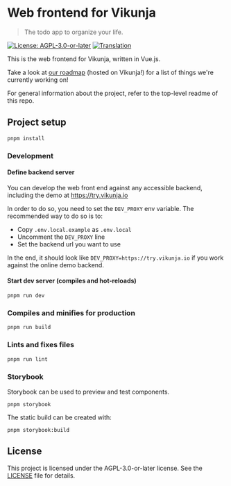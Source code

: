 # Web frontend for Vikunja

> The todo app to organize your life.

[![License: AGPL-3.0-or-later](https://img.shields.io/badge/License-AGPL--3.0--or--later-blue.svg)](LICENSE)
[![Translation](https://badges.crowdin.net/vikunja/localized.svg)](https://crowdin.com/project/vikunja)

This is the web frontend for Vikunja, written in Vue.js.

Take a look at [our roadmap](https://my.vikunja.cloud/share/UrdhKPqumxDXUbYpEGJLSIyNTwAnbBzVlwdDpRbv/auth) (hosted on Vikunja!) for a list of things we're currently working on!

For general information about the project, refer to the top-level readme of this repo.

## Project setup

```shell
pnpm install
```

### Development

#### Define backend server

You can develop the web front end against any accessible backend, including the demo at https://try.vikunja.io

In order to do so, you need to set the `DEV_PROXY` env variable. The recommended way to do so is to:

- Copy `.env.local.example` as `.env.local`
- Uncomment the `DEV_PROXY` line
- Set the backend url you want to use

In the end, it should look like `DEV_PROXY=https://try.vikunja.io` if you work against the online demo backend.


#### Start dev server (compiles and hot-reloads)

```shell
pnpm run dev
```

### Compiles and minifies for production

```shell
pnpm run build
```

### Lints and fixes files

```shell
pnpm run lint
```

### Storybook

Storybook can be used to preview and test components.

```shell
pnpm storybook
```

The static build can be created with:

```shell
pnpm storybook:build
```

## License

This project is licensed under the AGPL-3.0-or-later license. See the [LICENSE](LICENSE) file for details.
